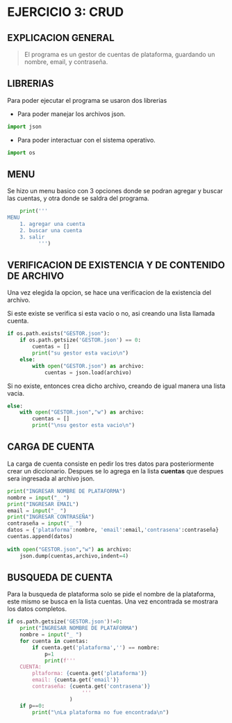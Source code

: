 # EJERCICIO 3: CRUD

## EXPLICACION GENERAL
> El programa es un gestor de cuentas de plataforma, guardando un nombre, email, y contraseña.

## LIBRERIAS
Para poder ejecutar el programa se usaron dos librerias
- Para poder manejar los archivos json.
```python
import json
```

- Para poder interactuar con el sistema operativo.
```python
import os
```

## MENU
Se hizo un menu basico con 3 opciones donde se podran agregar y buscar las cuentas, y otra donde se saldra del programa.

```python
    print('''
MENU
    1. agregar una cuenta 
    2. buscar una cuenta
    3. salir
          ''')
```

## VERIFICACION DE EXISTENCIA Y DE CONTENIDO DE ARCHIVO

Una vez elegida la opcion, se hace una verificacion de la existencia del archivo.

Si este existe se verifica si esta vacio o no, asi creando una lista llamada cuenta. 
```python
if os.path.exists("GESTOR.json"):
    if os.path.getsize('GESTOR.json') == 0:
        cuentas = []
        print("su gestor esta vacio\n")
    else:
        with open("GESTOR.json") as archivo:
            cuentas = json.load(archivo)
```
Si no existe, entonces crea dicho archivo, creando de igual manera una lista vacia.
```python
else:
    with open("GESTOR.json","w") as archivo:
        cuentas = []
        print("\nsu gestor esta vacio\n")
```

## CARGA DE CUENTA
La carga de cuenta consiste en pedir los tres datos para posteriormente crear un diccionario. Despues se lo agrega en la lista **cuentas** que despues sera ingresada al archivo json.
```python
print("INGRESAR NOMBRE DE PLATAFORMA")
nombre = input("_ ")
print("INGRESAR EMAIL")
email = input("_ ")
print("INGRESAR CONTRASEÑA")
contraseña = input("_ ")
datos = {'plataforma':nombre, 'email':email,'contrasena':contraseña}
cuentas.append(datos)
            
with open("GESTOR.json","w") as archivo:
    json.dump(cuentas,archivo,indent=4)
```
## BUSQUEDA DE CUENTA
Para la busqueda de plataforma solo se pide el nombre de la plataforma, este mismo se busca en la lista cuentas. Una vez encontrada se mostrara los datos completos.

```python
if os.path.getsize('GESTOR.json')!=0:
    print("INGRESAR NOMBRE DE PLATAFORMA")
    nombre = input("_ ")
    for cuenta in cuentas:
        if cuenta.get('plataforma','') == nombre:
            p=1
            print(f'''
    CUENTA:
        pltaforma: {cuenta.get('plataforma')}
        email: {cuenta.get('email')}
        contraseña: {cuenta.get('contrasena')}
                        '''
                    )
    if p==0:
        print("\nLa plataforma no fue encontrada\n")
```
